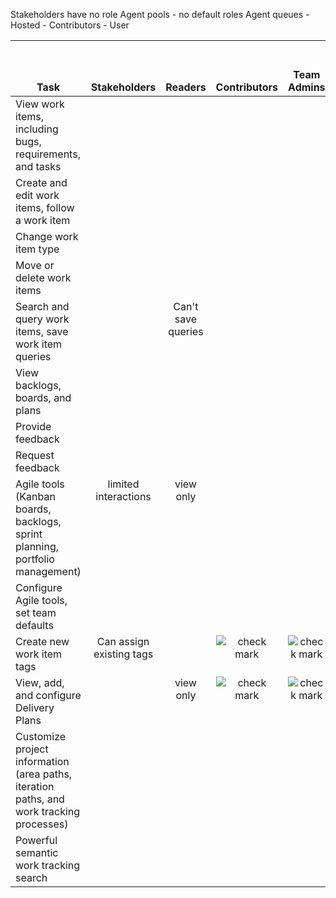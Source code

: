 
Stakeholders have no role 
Agent pools - no default roles 
Agent queues - Hosted - Contributors - User

<table>
<tr valign="bottom">
<th width="310px">Task</th>
<th>Stakeholders</th>
<th>Readers</th>
<th>Contributors</th>
<th>Team Admins</th>
<th width="16%">Organization Owner/<br/>Project Admins</th>
</tr>
<tbody valign="top" align="center">
<tr>
<td align="left">View work items, including bugs, requirements, and tasks</td>
<td><img src="media/checkmark.png" alt=""/></td>
<td><img src="media/checkmark.png" alt=""/></td>
<td><img src="media/checkmark.png" alt=""/></td>
<td><img src="media/checkmark.png" alt=""/></td>
<td><img src="media/checkmark.png" alt=""/></td>
</tr>
<tr>
<td align="left">Create and edit work items, follow a work item</td>
<td><img src="media/checkmark.png" alt=""/></td>
<td>  </td>
<td><img src="media/checkmark.png" alt=""/></td>
<td><img src="media/checkmark.png" alt=""/></td>
<td><img src="media/checkmark.png" alt=""/></td>
</tr>
<tr>
<td align="left">Change work item type </td>
<td><img src="media/checkmark.png" alt=""/></td>
<td>  </td>
<td><img src="media/checkmark.png" alt=""/></td>
<td><img src="media/checkmark.png" alt=""/></td>
<td><img src="media/checkmark.png" alt=""/></td>
</tr>
<tr>
<td align="left">Move or delete work items </td>
<td> </td>
<td>  </td>
<td><img src="media/checkmark.png" alt=""/></td>
<td><img src="media/checkmark.png" alt=""/></td>
<td><img src="media/checkmark.png" alt=""/></td>
</tr>
<tr>
<td align="left">Search and query work items, save work item queries
</td>
<td><img src="media/checkmark.png" alt=""/></td>
<td>Can&#39;t save queries</td>
<td><img src="media/checkmark.png" alt=""/></td>
<td><img src="media/checkmark.png" alt=""/></td>
<td><img src="media/checkmark.png" alt=""/></td>
</tr>
<tr>
<td align="left">View backlogs, boards, and plans
</td>
<td><img src="media/checkmark.png" alt=""/></td>
<td><img src="media/checkmark.png" alt=""/></td>
<td><img src="media/checkmark.png" alt=""/></td>
<td><img src="media/checkmark.png" alt=""/></td>
<td><img src="media/checkmark.png" alt=""/></td>
</tr>
<tr>
<td align="left">Provide feedback
</td>
<td><img src="media/checkmark.png" alt=""/></td>
<td><img src="media/checkmark.png" alt=""/></td>
<td><img src="media/checkmark.png" alt=""/></td>
<td><img src="media/checkmark.png" alt=""/></td>
<td><img src="media/checkmark.png" alt=""/></td>
</tr>
<tr>
<td align="left">Request feedback
</td>
<td> </td>
<td> </td>
<td><img src="media/checkmark.png" alt=""/></td>
<td><img src="media/checkmark.png" alt=""/></td>
<td><img src="media/checkmark.png" alt=""/></td>
</tr>
<tr>
<td align="left">Agile tools (Kanban boards, backlogs, sprint planning, portfolio management)
</td>
<td> limited interactions </td>
<td> view only</td>
<td><img src="media/checkmark.png" alt=""/></td>
<td><img src="media/checkmark.png" alt=""/></td>
<td><img src="media/checkmark.png" alt=""/></td>
</tr>
<tr>
<td align="left">Configure Agile tools, set team defaults 
</td>
<td> </td>
<td> </td>
<td> </td>
<td><img src="media/checkmark.png" alt=""/></td>
<td><img src="media/checkmark.png" alt=""/></td>
</tr>
<tr>
<td align="left">Create new work item tags</td>
<td>Can assign existing tags</td>
<td> </td>
<td><img src="media/checkmark.png" alt="check mark"/></td>
<td><img src="media/checkmark.png" alt="check mark"/></td>
<td><img src="media/checkmark.png" alt="check mark"/></td>
</tr>
<tr>
<td align="left">View, add, and configure Delivery Plans</td>
<td> </td>
<td>view only</td>
<td><img src="media/checkmark.png" alt="check mark"/></td>
<td><img src="media/checkmark.png" alt="check mark"/></td>
<td><img src="media/checkmark.png" alt="check mark"/></td>
</tr>
<tr>
<td align="left">Customize project information (area paths, iteration paths, and work tracking processes) 
</td>
<td>  </td>
<td> </td>
<td>  </td>
<td>  </td>
<td><img src="media/checkmark.png" alt=""/></td>
</tr>
<tr>
<td align="left">Powerful semantic work tracking search
</td>
<td>  </td>
<td>  </td>
<td><img src="media/checkmark.png" alt=""/></td>
<td><img src="media/checkmark.png" alt=""/></td>
<td><img src="media/checkmark.png" alt=""/></td>
</tr>
</tbody>
</table>




